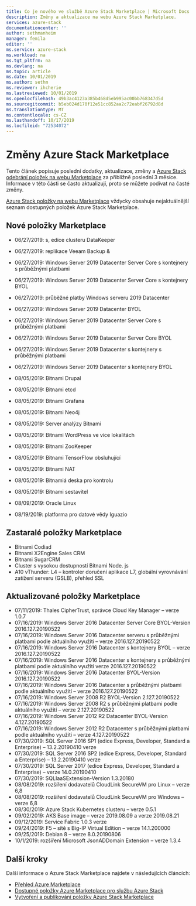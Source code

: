 ```yaml
---
title: Co je nového ve službě Azure Stack Marketplace | Microsoft Docs
description: Změny a aktualizace na webu Azure Stack Marketplace.
services: azure-stack
documentationcenter: ''
author: sethmanheim
manager: femila
editor: ''
ms.service: azure-stack
ms.workload: na
ms.tgt_pltfrm: na
ms.devlang: na
ms.topic: article
ms.date: 10/01/2019
ms.author: sethm
ms.reviewer: ihcherie
ms.lastreviewed: 10/01/2019
ms.openlocfilehash: 49b3ac4123a385b468d5eb995ac00bb768347d5d
ms.sourcegitcommit: b5eb024d170f12e51cc852aa2c72eabf26792d8d
ms.translationtype: MT
ms.contentlocale: cs-CZ
ms.lasthandoff: 10/17/2019
ms.locfileid: "72534072"
---
```

# <a name="azure-stack-marketplace-changes"></a>Změny Azure Stack Marketplace

Tento článek popisuje poslední dodatky, aktualizace, změny a [Azure Stack odebrání položek na webu Marketplace](azure-stack-marketplace-azure-items.md) za přibližně poslední 3 měsíce. Informace v této části se často aktualizují, proto se můžete podívat na časté změny.

[Azure Stack položky na webu Marketplace](azure-stack-marketplace-azure-items.md) vždycky obsahuje nejaktuálnější seznam dostupných položek Azure Stack Marketplace.

## <a name="new-marketplace-items"></a>Nové položky Marketplace

- 06/27/2019: s, edice clusteru DataKeeper

- 06/27/2019: replikace Veeam Backup &

- 06/27/2019: Windows Server 2019 Datacenter Server Core s kontejnery s průběžnými platbami

- 06/27/2019: Windows Server 2019 Datacenter Server Core s kontejnery BYOL

- 06/27/2019: průběžné platby Windows serveru 2019 Datacenter

- 06/27/2019: Windows Server 2019 Datacenter BYOL

- 06/27/2019: Windows Server 2019 Datacenter Server Core s průběžnými platbami

- 06/27/2019: Windows Server 2019 Datacenter Server Core BYOL

- 06/27/2019: Windows Server 2019 Datacenter s kontejnery s průběžnými platbami

- 06/27/2019: Windows Server 2019 Datacenter s kontejnery BYOL

- 08/05/2019: Bitnami Drupal

- 08/05/2019: Bitnami etcd

- 08/05/2019: Bitnami Grafana

- 08/05/2019: Bitnami Neo4j

- 08/05/2019: Server analýzy Bitnami

- 08/05/2019: Bitnami WordPress ve více lokalitách

- 08/05/2019: Bitnami ZooKeeper

- 08/05/2019: Bitnami TensorFlow obsluhující

- 08/05/2019: Bitnami NAT

- 08/05/2019: Bitnamiá deska pro kontrolu

- 08/05/2019: Bitnami sestavitel

- 08/09/2019: Oracle Linux

- 08/19/2019: platforma pro datové vědy Iguazio


## <a name="deprecated-marketplace-items"></a>Zastaralé položky Marketplace

- Bitnami Codiad
- Bitnami X2Engine Sales CRM
- Bitnami SugarCRM
- Cluster s vysokou dostupností Bitnami Node. js
- A10 vThunder: L4 – kontroler doručení aplikace L7, globální vyrovnávání zatížení serveru (GSLB), přehled SSL


## <a name="updated-marketplace-items"></a>Aktualizované položky Marketplace

- 07/11/2019: Thales CipherTrust, správce Cloud Key Manager – verze 1.0.7
- 07/16/2019: Windows Server 2016 Datacenter Server Core BYOL-Version 2016.127.20190522
- 07/16/2019: Windows Server 2016 Datacenter serveru s průběžnými platbami podle aktuálního využití – verze 2016.127.20190522
- 07/16/2019: Windows Server 2016 Datacenter s kontejnery BYOL – verze 2016.127.20190522
- 07/16/2019: Windows Server 2016 Datacenter s kontejnery s průběžnými platbami podle aktuálního využití verze 2016.127.20190522
- 07/16/2019: Windows Server 2016 Datacenter BYOL-Version 2016.127.20190522
- 07/16/2019: Windows Server 2016 Datacenter s průběžnými platbami podle aktuálního využití – verze 2016.127.20190522
- 07/16/2019: Windows Server 2008 R2 BYOL-Version 2.127.20190522
- 07/16/2019: Windows Server 2008 R2 s průběžnými platbami podle aktuálního využití – verze 2.127.20190522
- 07/16/2019: Windows Server 2012 R2 Datacenter BYOL-Version 4.127.20190522
- 07/16/2019: Windows Server 2012 R2 Datacenter s průběžnými platbami podle aktuálního využití – verze 4.127.20190522
- 07/30/2019: SQL Server 2016 SP1 (edice Express, Developer, Standard a Enterprise) – 13.2.20190410 verze
- 07/30/2019: SQL Server 2016 SP2 (edice Express, Developer, Standard a Enterprise) – 13.2.20190410 verze
- 07/30/2019: SQL Server 2017 (edice Express, Developer, Standard a Enterprise) – verze 14.0.20190410
- 07/30/2019: SQLIaaSExtension-Version 1.3.20180
- 08/08/2019: rozšíření dodavatelů CloudLink SecureVM pro Linux – verze 6,8
- 08/08/2019: rozšíření dodavatelů CloudLink SecureVM pro Windows – verze 6,8
- 08/30/2019: Azure Stack Kubernetes clusteru – verze 0.5.1
- 09/02/2019: AKS Base image – verze 2019.08.09 a verze 2019.08.21
- 09/12/2019: Service Fabric 1.0.3 verze
- 09/24/2019: F5 – sítě s Big-IP Virtual Edition – verze 14.1.200000
- 09/25/2019: Debian 8 – verze 8.0.20190806
- 10/1/2019: rozšíření Microsoft JsonADDomain Extension – verze 1.3.4


## <a name="next-steps"></a>Další kroky

Další informace o Azure Stack Marketplace najdete v následujících článcích:

- [Přehled Azure Marketplace](azure-stack-marketplace.md)
- [Dostupné položky Azure Marketplace pro službu Azure Stack](azure-stack-marketplace-azure-items.md)
- [Vytvoření a publikování položky Azure Stack Marketplace](azure-stack-create-and-publish-marketplace-item.md)
